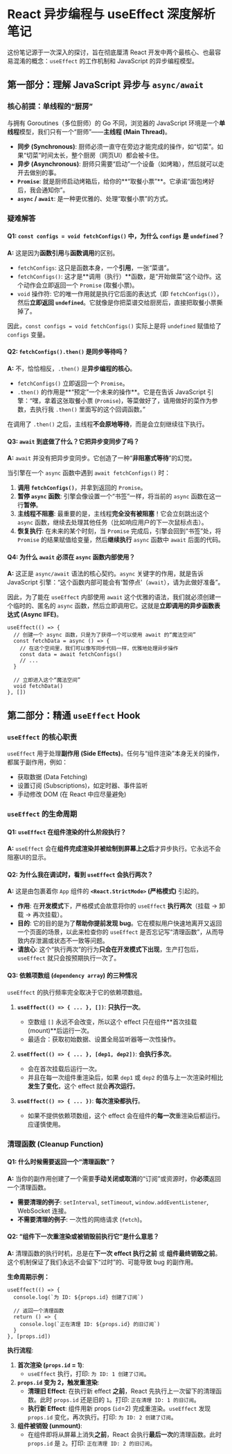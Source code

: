 # React 异步编程与 useEffect 深度解析笔记

这份笔记源于一次深入的探讨，旨在彻底厘清 React 开发中两个最核心、也最容易混淆的概念：`useEffect` 的工作机制和 JavaScript 的异步编程模型。

## 第一部分：理解 JavaScript 异步与 `async/await`

### 核心前提：单线程的“厨房”

与拥有 Goroutines（多位厨师）的 Go 不同，浏览器的 JavaScript 环境是一个**单线程**模型，我们只有一个“厨师”——**主线程 (Main Thread)**。

- **同步 (Synchronous)**: 厨师必须一直守在旁边才能完成的操作，如“切菜”。如果“切菜”时间太长，整个厨房（网页UI）都会被卡住。
- **异步 (Asynchronous)**: 厨师只需要“启动”一个设备（如烤箱），然后就可以走开去做别的事。
- **`Promise`**: 就是厨师启动烤箱后，给你的**“取餐小票”**。它承诺“面包烤好后，我会通知你”。
- **`async` / `await`**: 是一种更优雅的、处理“取餐小票”的方式。

### 疑难解答

#### Q1: `const configs = void fetchConfigs()` 中，为什么 `configs` 是 `undefined`？

**A:** 这是因为**函数引用**与**函数调用**的区别。

- `fetchConfigs`: 这只是函数本身，一个**引用**，一张“菜谱”。
- `fetchConfigs()`: 这才是**调用（执行）**函数，是“开始做菜”这个动作。这个动作会立即返回一个 `Promise` (取餐小票)。
- `void` 操作符: 它的唯一作用就是执行它后面的表达式（即 `fetchConfigs()`），然后**立即返回 `undefined`**。它就像是你把菜谱交给厨房后，直接把取餐小票撕掉了。

因此，`const configs = void fetchConfigs()` 实际上是将 `undefined` 赋值给了 `configs` 变量。

#### Q2: `fetchConfigs().then()` 是同步等待吗？

**A:** 不，恰恰相反，`.then()` 是**异步编程的核心**。

- `fetchConfigs()` 立即返回一个 `Promise`。
- `.then()` 的作用是**“预定”一个未来的操作**。它是在告诉 JavaScript 引擎：“嘿，拿着这张取餐小票 (`Promise`)，等菜做好了，请用做好的菜作为参数，去执行我 `.then()` 里面写的这个回调函数。”

在调用了 `.then()` 之后，主线程**不会原地等待**，而是会立刻继续往下执行。

#### Q3: `await` 到底做了什么？它把异步变同步了吗？

**A:** `await` 并没有把异步变同步。它创造了一种“**非阻塞式等待**”的幻觉。

当引擎在一个 `async` 函数中遇到 `await fetchConfigs()` 时：

1. **调用 `fetchConfigs()`**，并拿到返回的 `Promise`。
2. **暂停 `async` 函数**: 引擎会像设置一个“书签”一样，将当前的 `async` 函数在这一行**暂停**。
3. **主线程不阻塞**: 最重要的是，主线程**完全没有被阻塞**！它会立刻跳出这个 `async` 函数，继续去处理其他任务（比如响应用户的下一次鼠标点击）。
4. **恢复执行**: 在未来的某个时刻，当 `Promise` 完成后，引擎会回到“书签”处，将 `Promise` 的结果赋值给变量，然后**继续执行** `async` 函数中 `await` 后面的代码。

#### Q4: 为什么 `await` 必须在 `async` 函数内部使用？

**A:** 这正是 `async/await` 语法的核心契约。`async` 关键字的作用，就是告诉 JavaScript 引擎：“这个函数内部可能会有‘暂停点’（`await`），请为此做好准备”。

因此，为了能在 `useEffect` 内部使用 `await` 这个优雅的语法，我们就必须创建一个临时的、匿名的 `async` 函数，然后立即调用它。这就是**立即调用的异步函数表达式 (Async IIFE)**。

```tsx
useEffect(() => {
  // 创建一个 async 函数，只是为了获得一个可以使用 await 的“魔法空间”
  const fetchData = async () => {
    // 在这个空间里，我们可以像写同步代码一样，优雅地处理异步操作
    const data = await fetchConfigs()
    // ...
  }

  // 立即进入这个“魔法空间”
  void fetchData()
}, [])
```

## 第二部分：精通 `useEffect` Hook

### `useEffect` 的核心职责

`useEffect` 用于处理**副作用 (Side Effects)**。任何与“组件渲染”本身无关的操作，都属于副作用，例如：

- 获取数据 (Data Fetching)
- 设置订阅 (Subscriptions)，如定时器、事件监听
- 手动修改 DOM (在 React 中应尽量避免)

### `useEffect` 的生命周期

#### Q1: `useEffect` 在组件渲染的什么阶段执行？

**A:** `useEffect` 会在**组件完成渲染并被绘制到屏幕上之后**才异步执行。它永远不会阻塞UI的显示。

#### Q2: 为什么我在调试时，看到 `useEffect` 会执行两次？

**A:** 这是由包裹着你 `App` 组件的 **`<React.StrictMode>` (严格模式)** 引起的。

- **作用**: 在**开发模式**下，严格模式会故意将你的 `useEffect` **执行两次**（挂载 -> 卸载 -> 再次挂载）。
- **目的**: 它的目的是为了**帮助你提前发现 bug**。它在模拟用户快速地离开又返回一个页面的场景，以此来检查你的 `useEffect` 是否忘记写“清理函数”，从而导致内存泄漏或状态不一致等问题。
- **请放心**: 这个“执行两次”的行为**只会在开发模式下出现**，生产打包后，`useEffect` 就只会按预期执行一次了。

#### Q3: 依赖项数组 (`dependency array`) 的三种情况

`useEffect` 的执行频率完全取决于它的依赖项数组。

1. **`useEffect(() => { ... }, [])`**: **只执行一次**。
   - 空数组 `[]` 永远不会改变，所以这个 effect 只在组件**首次挂载 (mount)**后运行一次。
   - 最适合：获取初始数据、设置全局监听器等一次性操作。

2. **`useEffect(() => { ... }, [dep1, dep2])`**: **会执行多次**。
   - 会在首次挂载后运行一次。
   - 并且在每一次组件重渲染后，如果 `dep1` 或 `dep2` 的值与上一次渲染时相比**发生了变化**，这个 effect 就会**再次运行**。

3. **`useEffect(() => { ... })`**: **每次渲染都执行**。
   - 如果不提供依赖项数组，这个 effect 会在组件的**每一次**重渲染后都运行。应谨慎使用。

### 清理函数 (Cleanup Function)

#### Q1: 什么时候需要返回一个“清理函数”？

**A:** 当你的副作用创建了一个需要**手动关闭或取消**的“订阅”或资源时，你**必须**返回一个清理函数。

- **需要清理的例子**: `setInterval`, `setTimeout`, `window.addEventListener`, WebSocket 连接。
- **不需要清理的例子**: 一次性的网络请求 (`fetch`)。

#### Q2: “组件下一次重渲染或被销毁前执行它”是什么意思？

**A:** 清理函数的执行时机，总是在**下一次 effect 执行之前** 或 **组件最终销毁之前**。这个机制保证了我们永远不会留下“过时”的、可能导致 bug 的副作用。

**生命周期示例：**

```tsx
useEffect(() => {
  console.log(`为 ID: ${props.id} 创建了订阅`)

  // 返回一个清理函数
  return () => {
    console.log(`正在清理 ID: ${props.id} 的旧订阅`)
  }
}, [props.id])
```

**执行流程**:

1. **首次渲染 (`props.id` = 1)**:
   - `useEffect` 执行，打印: `为 ID: 1 创建了订阅`。
2. **`props.id` 变为 2，触发重渲染**:
   - **清理旧 Effect**: 在执行新 effect **之前**，React 先执行上一次留下的清理函数。此时 `props.id` 还是旧的 `1`。打印: `正在清理 ID: 1 的旧订阅`。
   - **执行新 Effect**: 组件用新 props (`id`=2) 完成重渲染。`useEffect` 发现 `props.id` 变化，再次执行。打印: `为 ID: 2 创建了订阅`。
3. **组件被销毁 (unmount)**:
   - 在组件即将从屏幕上消失**之前**，React 会执行**最后一次**的清理函数。此时 `props.id` 是 `2`。打印: `正在清理 ID: 2 的旧订阅`。

